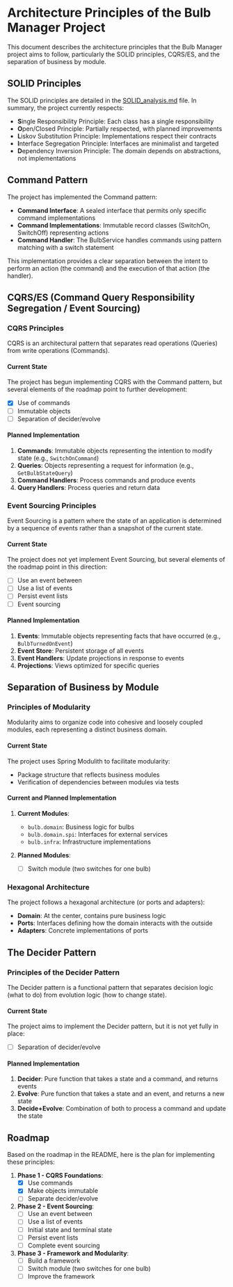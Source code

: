 # Architecture Principles of the Bulb Manager Project

This document describes the architecture principles that the Bulb Manager project aims to follow, particularly the SOLID principles, CQRS/ES, and the separation of business by module.

## SOLID Principles

The SOLID principles are detailed in the [SOLID_analysis.md](SOLID_analysis.md) file. In summary, the project currently respects:

- **S**ingle Responsibility Principle: Each class has a single responsibility
- **O**pen/Closed Principle: Partially respected, with planned improvements
- **L**iskov Substitution Principle: Implementations respect their contracts
- **I**nterface Segregation Principle: Interfaces are minimalist and targeted
- **D**ependency Inversion Principle: The domain depends on abstractions, not implementations

## Command Pattern

The project has implemented the Command pattern:

- **Command Interface**: A sealed interface that permits only specific command implementations
- **Command Implementations**: Immutable record classes (SwitchOn, SwitchOff) representing actions
- **Command Handler**: The BulbService handles commands using pattern matching with a switch statement

This implementation provides a clear separation between the intent to perform an action (the command) and the execution of that action (the handler).

## CQRS/ES (Command Query Responsibility Segregation / Event Sourcing)

### CQRS Principles

CQRS is an architectural pattern that separates read operations (Queries) from write operations (Commands).

#### Current State
The project has begun implementing CQRS with the Command pattern, but several elements of the roadmap point to further development:
- [X] Use of commands
- [ ] Immutable objects
- [ ] Separation of decider/evolve

#### Planned Implementation
1. **Commands**: Immutable objects representing the intention to modify state (e.g., `SwitchOnCommand`)
2. **Queries**: Objects representing a request for information (e.g., `GetBulbStateQuery`)
3. **Command Handlers**: Process commands and produce events
4. **Query Handlers**: Process queries and return data

### Event Sourcing Principles

Event Sourcing is a pattern where the state of an application is determined by a sequence of events rather than a snapshot of the current state.

#### Current State
The project does not yet implement Event Sourcing, but several elements of the roadmap point in this direction:
- [ ] Use an event between
- [ ] Use a list of events
- [ ] Persist event lists
- [ ] Event sourcing

#### Planned Implementation
1. **Events**: Immutable objects representing facts that have occurred (e.g., `BulbTurnedOnEvent`)
2. **Event Store**: Persistent storage of all events
3. **Event Handlers**: Update projections in response to events
4. **Projections**: Views optimized for specific queries

## Separation of Business by Module

### Principles of Modularity

Modularity aims to organize code into cohesive and loosely coupled modules, each representing a distinct business domain.

#### Current State
The project uses Spring Modulith to facilitate modularity:
- Package structure that reflects business modules
- Verification of dependencies between modules via tests

#### Current and Planned Implementation
1. **Current Modules**:
   - `bulb.domain`: Business logic for bulbs
   - `bulb.domain.spi`: Interfaces for external services
   - `bulb.infra`: Infrastructure implementations

2. **Planned Modules**:
   - [ ] Switch module (two switches for one bulb)

### Hexagonal Architecture

The project follows a hexagonal architecture (or ports and adapters):
- **Domain**: At the center, contains pure business logic
- **Ports**: Interfaces defining how the domain interacts with the outside
- **Adapters**: Concrete implementations of ports

## The Decider Pattern

### Principles of the Decider Pattern

The Decider pattern is a functional pattern that separates decision logic (what to do) from evolution logic (how to change state).

#### Current State
The project aims to implement the Decider pattern, but it is not yet fully in place:
- [ ] Separation of decider/evolve

#### Planned Implementation
1. **Decider**: Pure function that takes a state and a command, and returns events
2. **Evolve**: Pure function that takes a state and an event, and returns a new state
3. **Decide+Evolve**: Combination of both to process a command and update the state

## Roadmap

Based on the roadmap in the README, here is the plan for implementing these principles:

1. **Phase 1 - CQRS Foundations**:
   - [X] Use commands
   - [X] Make objects immutable
   - [ ] Separate decider/evolve

2. **Phase 2 - Event Sourcing**:
   - [ ] Use an event between
   - [ ] Use a list of events
   - [ ] Initial state and terminal state
   - [ ] Persist event lists
   - [ ] Complete event sourcing

3. **Phase 3 - Framework and Modularity**:
   - [ ] Build a framework
   - [ ] Switch module (two switches for one bulb)
   - [ ] Improve the framework
